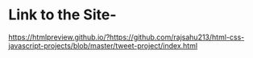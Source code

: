 # Link to the Site-

https://htmlpreview.github.io/?https://github.com/rajsahu213/html-css-javascript-projects/blob/master/tweet-project/index.html
